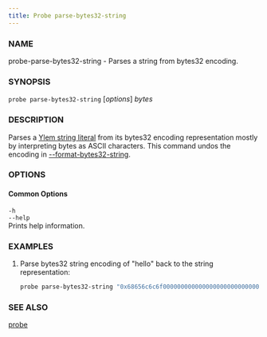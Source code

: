 ```yaml
---
title: Probe parse-bytes32-string
---
```


### NAME

probe-parse-bytes32-string - Parses a string from bytes32 encoding.

### SYNOPSIS

`probe parse-bytes32-string` [*options*] _bytes_

### DESCRIPTION

Parses a [Ylem string literal](https://docs.soliditylang.org/en/v0.8.16/types.html#string-literals-and-types) from its bytes32 encoding representation mostly by interpreting bytes as ASCII characters. This command undos the encoding in [--format-bytes32-string](./probe-format-bytes32-string.md).

### OPTIONS

#### Common Options

`-h`  
`--help`  
Prints help information.

### EXAMPLES

1. Parse bytes32 string encoding of "hello" back to the string representation:
   ```sh
   probe parse-bytes32-string "0x68656c6c6f000000000000000000000000000000000000000000000000000000"
   ```

### SEE ALSO

[probe](./probe.md)
